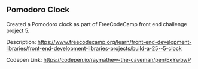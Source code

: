 ## Pomodoro Clock

Created a Pomodoro clock as part of FreeCodeCamp front end challenge project 5.

Description: https://www.freecodecamp.org/learn/front-end-development-libraries/front-end-development-libraries-projects/build-a-25--5-clock

Codepen Link: https://codepen.io/raymathew-the-caveman/pen/ExYwbwP
